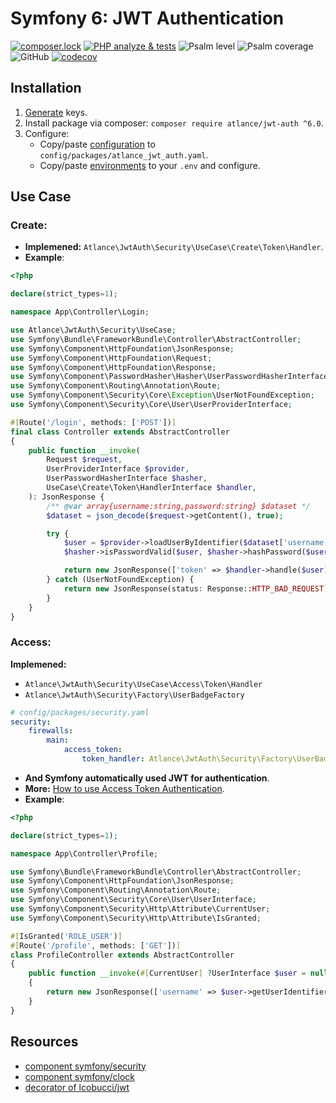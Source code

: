 Symfony 6: JWT Authentication
==============
[![composer.lock](http://poser.pugx.org/phpunit/phpunit/composerlock)](https://packagist.org/packages/phpunit/phpunit)
[![PHP analyze & tests](https://github.com/atlance/jwt-auth/actions/workflows/php-analyze.yml/badge.svg)](https://github.com/atlance/jwt-auth/actions/workflows/php-analyze.yml)
![Psalm level](https://shepherd.dev/github/atlance/jwt-auth/level.svg)
![Psalm coverage](https://shepherd.dev/github/atlance/jwt-auth/coverage.svg)
![GitHub](https://img.shields.io/badge/PHPStan-level%20max-brightgreen.svg?style=flat)
[![codecov](https://codecov.io/gh/atlance/jwt-auth/graph/badge.svg?token=EV9EVMTRTL)](https://codecov.io/gh/atlance/jwt-auth)

## Installation

1. <a href="/docs/generate_keys.md" target="_blank">Generate</a> keys.
2. Install package via composer: `composer require atlance/jwt-auth ^6.0`.
3. Configure:
   - Copy/paste <a href="/src/Resources/config/atlance_jwt_auth.yaml" target="_blank">configuration</a> to 
     `config/packages/atlance_jwt_auth.yaml`.
   - Copy/paste <a href="/.env.dist" target="_blank">environments</a> to your `.env` and configure.

## Use Case

### Create:
- **Implemened:** `Atlance\JwtAuth\Security\UseCase\Create\Token\Handler`.
- **Example**:
```php
<?php

declare(strict_types=1);

namespace App\Controller\Login;

use Atlance\JwtAuth\Security\UseCase;
use Symfony\Bundle\FrameworkBundle\Controller\AbstractController;
use Symfony\Component\HttpFoundation\JsonResponse;
use Symfony\Component\HttpFoundation\Request;
use Symfony\Component\HttpFoundation\Response;
use Symfony\Component\PasswordHasher\Hasher\UserPasswordHasherInterface;
use Symfony\Component\Routing\Annotation\Route;
use Symfony\Component\Security\Core\Exception\UserNotFoundException;
use Symfony\Component\Security\Core\User\UserProviderInterface;

#[Route('/login', methods: ['POST'])]
final class Controller extends AbstractController
{
    public function __invoke(
        Request $request,
        UserProviderInterface $provider,
        UserPasswordHasherInterface $hasher,
        UseCase\Create\Token\HandlerInterface $handler,
    ): JsonResponse {
        /** @var array{username:string,password:string} $dataset */
        $dataset = json_decode($request->getContent(), true);

        try {
            $user = $provider->loadUserByIdentifier($dataset['username']);
            $hasher->isPasswordValid($user, $hasher->hashPassword($user, $dataset['password']));

            return new JsonResponse(['token' => $handler->handle($user)]);
        } catch (UserNotFoundException) {
            return new JsonResponse(status: Response::HTTP_BAD_REQUEST);
        }
    }
}
```

### Access:
**Implemened:**
- `Atlance\JwtAuth\Security\UseCase\Access\Token\Handler`
- `Atlance\JwtAuth\Security\Factory\UserBadgeFactory`

```yaml
# config/packages/security.yaml
security:
    firewalls:
        main:
            access_token:
                token_handler: Atlance\JwtAuth\Security\Factory\UserBadgeFactory
```
- **And Symfony automatically used JWT for authentication**.
- **More:** <a href="https://symfony.com/doc/6.2/security/access_token.html" target="_blank">How to use Access Token Authentication</a>.
- **Example**:
```php
<?php

declare(strict_types=1);

namespace App\Controller\Profile;

use Symfony\Bundle\FrameworkBundle\Controller\AbstractController;
use Symfony\Component\HttpFoundation\JsonResponse;
use Symfony\Component\Routing\Annotation\Route;
use Symfony\Component\Security\Core\User\UserInterface;
use Symfony\Component\Security\Http\Attribute\CurrentUser;
use Symfony\Component\Security\Http\Attribute\IsGranted;

#[IsGranted('ROLE_USER')]
#[Route('/profile', methods: ['GET'])]
class ProfileController extends AbstractController
{
    public function __invoke(#[CurrentUser] ?UserInterface $user = null): JsonResponse
    {
        return new JsonResponse(['username' => $user->getUserIdentifier()]);
    }
}
```

Resources
---------
* [component symfony/security](https://github.com/symfony/security-bundle/tree/6.2)
* [component symfony/clock](https://github.com/symfony/clock/tree/6.2)
* [decorator of lcobucci/jwt](https://github.com/atlance/jwt-core)

